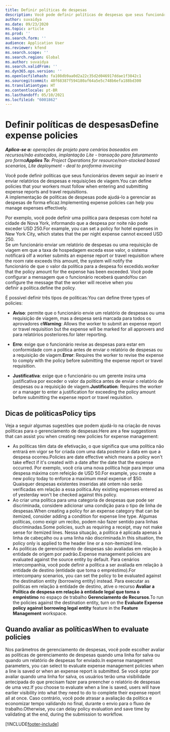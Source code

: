 ```yaml
---
title: Definir políticas de despesas
description: Você pode definir políticas de despesas que seus funcionários devem seguir ao inserir e enviar relatórios de despesas e requisições de viagem.
author: suvaidya
ms.date: 09/23/2020
ms.topic: article
ms.prod: ''
ms.search.form: ''
audience: Application User
ms.reviewer: kfend
ms.search.scope: ''
ms.search.region: Global
ms.author: suvaidya
ms.search.validFrom: ''
ms.dyn365.ops.version: ''
ms.openlocfilehash: fa108db9aa0d2a22c35d2d046917ddae1f3842c1
ms.sourcegitcommit: 40f68387f594180af64a5e5c748b6efa188bd300
ms.translationtype: HT
ms.contentlocale: pt-BR
ms.lasthandoff: 05/10/2021
ms.locfileid: "6001862"
---
```

# <a name="define-expense-policies"></a><span data-ttu-id="162dc-103">Definir políticas de despesas</span><span class="sxs-lookup"><span data-stu-id="162dc-103">Define expense policies</span></span>

<span data-ttu-id="162dc-104">_**Aplica-se a:** operações de projeto para cenários baseados em recursos/não estocados, implantação Lite - transação para faturamento pro forma_</span><span class="sxs-lookup"><span data-stu-id="162dc-104">_**Applies To:** Project Operations for resource/non-stocked based scenarios, Lite deployment - deal to proforma invoicing_</span></span>

<span data-ttu-id="162dc-105">Você pode definir políticas que seus funcionários devem seguir ao inserir e enviar relatórios de despesas e requisições de viagem.</span><span class="sxs-lookup"><span data-stu-id="162dc-105">You can define policies that your workers must follow when entering and submitting expense reports and travel requisitions.</span></span>         
<span data-ttu-id="162dc-106">A implementação de políticas de despesas pode ajudá-lo a gerenciar as despesas de forma eficaz.</span><span class="sxs-lookup"><span data-stu-id="162dc-106">Implementing expense policies can help you manage expenses effectively.</span></span>         

<span data-ttu-id="162dc-107">Por exemplo, você pode definir uma política para despesas com hotel na cidade de Nova York, informando que a despesa por noite não pode exceder USD 250.</span><span class="sxs-lookup"><span data-stu-id="162dc-107">For example, you can set a policy for hotel expenses in New York City, which states that the per night expense cannot exceed USD 250.</span></span>       
<span data-ttu-id="162dc-108">Se um funcionário enviar um relatório de despesas ou uma requisição de viagem em que a taxa de hospedagem exceda esse valor, o sistema notificará o</span><span class="sxs-lookup"><span data-stu-id="162dc-108">If a worker submits an expense report or travel requisition where the room rate exceeds this amount, the system will notify the</span></span>         
<span data-ttu-id="162dc-109">funcionário de que o valor da política para a despesa foi excedido.</span><span class="sxs-lookup"><span data-stu-id="162dc-109">worker that the policy amount for the expense has been exceeded.</span></span> <span data-ttu-id="162dc-110">Você pode configurar a mensagem que o funcionário receberá quando</span><span class="sxs-lookup"><span data-stu-id="162dc-110">You can configure the message that the worker will receive when you</span></span>        
<span data-ttu-id="162dc-111">definir a política.</span><span class="sxs-lookup"><span data-stu-id="162dc-111">define the policy.</span></span>      
        
<span data-ttu-id="162dc-112">É possível definir três tipos de políticas:</span><span class="sxs-lookup"><span data-stu-id="162dc-112">You can define three types of policies:</span></span>         
        
- <span data-ttu-id="162dc-113">**Aviso**: permite que o funcionário envie um relatório de despesas ou uma requisição de viagem, mas a despesa será marcada para todos os aprovadores e</span><span class="sxs-lookup"><span data-stu-id="162dc-113">**Warning**: Allows the worker to submit an expense report or travel requisition but the expense will be marked for all approvers and</span></span>         
  <span data-ttu-id="162dc-114">para relatórios posteriores.</span><span class="sxs-lookup"><span data-stu-id="162dc-114">for later reporting.</span></span>        

- <span data-ttu-id="162dc-115">**Erro**: exige que o funcionário revise as despesas para estar em conformidade com a política antes de enviar o relatório de despesas ou a requisição de viagem.</span><span class="sxs-lookup"><span data-stu-id="162dc-115">**Error**: Requires the worker to revise the expense to comply with the policy before submitting the expense report or travel requisition.</span></span>        
 
 - <span data-ttu-id="162dc-116">**Justificativa**: exige que o funcionário ou um gerente insira uma justificativa por exceder o valor da política antes de enviar o relatório de despesas ou a requisição de viagem.</span><span class="sxs-lookup"><span data-stu-id="162dc-116">**Justification**: Requires the worker or a manager to enter a justification for exceeding the policy amount before submitting the expense report or travel requisition.</span></span>        

## <a name="policy-tips"></a><span data-ttu-id="162dc-117">Dicas de políticas</span><span class="sxs-lookup"><span data-stu-id="162dc-117">Policy tips</span></span>
<span data-ttu-id="162dc-118">Veja a seguir algumas sugestões que podem ajudá-lo na criação de novas políticas para o gerenciamento de despesas:</span><span class="sxs-lookup"><span data-stu-id="162dc-118">Here are a few suggestions that can assist you when creating new policies for expense management:</span></span> 

- <span data-ttu-id="162dc-119">As políticas têm data de efetivação, o que significa que uma política não entrará em vigor se for criada com uma data posterior à data em que a despesa ocorreu.</span><span class="sxs-lookup"><span data-stu-id="162dc-119">Policies are date effective which means a policy won't take effect if it's created with a date after the date that the expense occurred.</span></span> <span data-ttu-id="162dc-120">Por exemplo, você cria uma nova política hoje para impor uma despesa máxima com refeição de USD 50.</span><span class="sxs-lookup"><span data-stu-id="162dc-120">For example, you create a new policy today to enforce a maximum meal expense of $50.</span></span> <span data-ttu-id="162dc-121">Quaisquer despesas existentes inseridas até ontem não serão verificadas em relação a essa política.</span><span class="sxs-lookup"><span data-stu-id="162dc-121">Any existing expenses entered as of yesterday won't be checked against this policy.</span></span>
- <span data-ttu-id="162dc-122">Ao criar uma política para uma categoria de despesas que pode ser discriminada, considere adicionar uma condição para o tipo de linha de despesas.</span><span class="sxs-lookup"><span data-stu-id="162dc-122">When creating a policy for an expense category that can be itemized, consider adding a condition for expense line type.</span></span> <span data-ttu-id="162dc-123">Algumas políticas, como exigir um recibo, podem não fazer sentido para linhas discriminadas.</span><span class="sxs-lookup"><span data-stu-id="162dc-123">Some policies, such as requiring a receipt, may not make sense for itemized lines.</span></span> <span data-ttu-id="162dc-124">Nessa situação, a política é aplicada apenas à linha de cabeçalho ou a uma linha não discriminada.</span><span class="sxs-lookup"><span data-stu-id="162dc-124">In this situation, the policy only is applied to the header line or a non-itemized line.</span></span> 
- <span data-ttu-id="162dc-125">As políticas de gerenciamento de despesas são avaliadas em relação à entidade de origem por padrão.</span><span class="sxs-lookup"><span data-stu-id="162dc-125">Expense management policies are evaluated against the source entity by default.</span></span> <span data-ttu-id="162dc-126">Para cenários intercompanhia, você pode definir a política a ser avaliada em relação à entidade de destino (entidade que toma o empréstimo).</span><span class="sxs-lookup"><span data-stu-id="162dc-126">For intercompany scenarios, you can set the policy to be evaluated against the destination entity (borrowing entity) instead.</span></span> <span data-ttu-id="162dc-127">Para executar as políticas em relação à entidade de destino, ative o recurso **Avaliar a Política de despesa em relação à entidade legal que toma o empréstimo** no espaço de trabalho **Gerenciamento de Recursos**.</span><span class="sxs-lookup"><span data-stu-id="162dc-127">To run the policies against the destination entity, turn on the **Evaluate Expense policy against borrowing legal entity** feature in the **Feature Management** workspace.</span></span>

## <a name="when-to-evaluate-policies"></a><span data-ttu-id="162dc-128">Quando avaliar as políticas</span><span class="sxs-lookup"><span data-stu-id="162dc-128">When to evaluate policies</span></span>

<span data-ttu-id="162dc-129">Nos parâmetros de gerenciamento de despesas, você pode escolher avaliar as políticas de gerenciamento de despesas quando uma linha for salva ou quando um relatório de despesas for enviado.</span><span class="sxs-lookup"><span data-stu-id="162dc-129">In expense management parameters, you can select to evaluate expense management policies when a line is saved or when an expense report is submitted.</span></span> <span data-ttu-id="162dc-130">Se você optar por avaliar quando uma linha for salva, os usuários terão uma visibilidade antecipada do que precisam fazer para preencher o relatório de despesas de uma vez.</span><span class="sxs-lookup"><span data-stu-id="162dc-130">If you choose to evaluate when a line is saved, users will have earlier visibility into what they need to do to complete their expense report all at once.</span></span> <span data-ttu-id="162dc-131">Caso contrário, você pode atrasar a avaliação da política e economizar tempo validando no final, durante o envio para o fluxo de trabalho.</span><span class="sxs-lookup"><span data-stu-id="162dc-131">Otherwise, you can delay policy evaluation and save time by validating at the end, during the submission to workflow.</span></span>


[!INCLUDE[footer-include](../includes/footer-banner.md)]